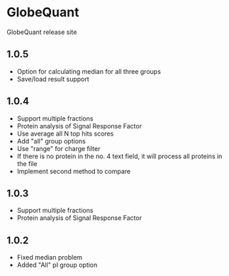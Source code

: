 # GlobeQuant
GlobeQuant release site


## 1.0.5
* Option for calculating median for all three groups
* Save/load result support

## 1.0.4
* Support multiple fractions
* Protein analysis of Signal Response Factor
* Use average all N top hits scores
* Add "all" group options
* Use "range" for charge filter
* If there is no protein in the no. 4 text field, it will process all proteins in the file
* Implement second method to compare

## 1.0.3
* Support multiple fractions
* Protein analysis of Signal Response Factor

## 1.0.2
* Fixed median problem
* Added "All" pI group option
